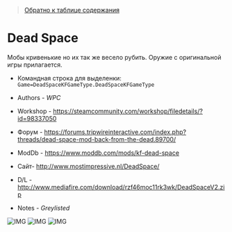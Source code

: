> [Обратно к таблице содержания](./README.md#Table-of-content 'обратно!')

# Dead Space

Мобы кривенькие но их так же весело рубить. Оружие с оригинальной игры прилагается.

* Командная строка для выделенки: `Game=DeadSpaceKFGameType.DeadSpaceKFGameType`

* Authors - *WPC*
* Workshop - <https://steamcommunity.com/workshop/filedetails/?id=98337050>
* Форум - <https://forums.tripwireinteractive.com/index.php?threads/dead-space-mod-back-from-the-dead.89700/>
* ModDb - <https://www.moddb.com/mods/kf-dead-space>
* Сайт- <http://www.mostimpressive.nl/DeadSpace/>
* D/L - <http://www.mediafire.com/download/rzf46moc11rk3wk/DeadSpaceV2.zip>
* Notes - *Greylisted*

![IMG](https://i.imgur.com/f7STbEp.jpg)
![IMG](https://i.imgur.com/Wnnd8ws.jpg)
![IMG](https://i.imgur.com/D3Wb0tj.jpg)
